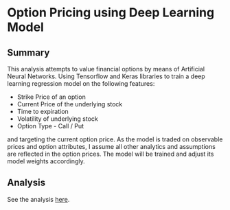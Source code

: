 # Option Pricing using Deep Learning Model

## Summary
This analysis attempts to value financial options by means of Artificial Neural Networks. Using Tensorflow and Keras libraries to train a deep learning regression model on the following features:
- Strike Price of an option
- Current Price of the underlying stock
- Time to expiration
- Volatility of underlying stock
- Option Type - Call / Put

and targeting the current option price.  As the model is traded on observable prices and option attributes, I assume all other analytics and assumptions are reflected in the option prices.  The model will be trained and adjust its model weights accordingly.

## Analysis
See the analysis [here](https://github.com/edgetrader/deep-learning-option-pricing/blob/master/notebook/deeplearning-option-pricing.ipynb).
